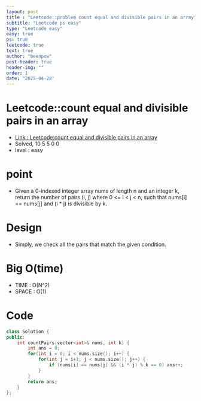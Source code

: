 ```yaml
---
layout: post
title : "Leetcode::problem count equal and divisible pairs in an array"
subtitle: "Leetcode ps easy"
type: "Leetcode easy"
easy: true
ps: true
leetcode: true
text: true
author: "beenpow"
post-header: true
header-img: ""
order: 1
date: "2025-04-28"
---
```


# Leetcode::count equal and divisible pairs in an array
- [Link : Leetcode:count equal and divisible pairs in an array](https://leetcode.com/problems/count-equal-and-divisible-pairs-in-an-array/description/)
- Solved, 10 5 5 0 0
- level : easy

# point
- Given a 0-indexed integer array nums of length n and an integer k, return the number of pairs (i, j) where 0 <= i < j < n, such that nums[i] == nums[j] and (i * j) is divisible by k.

# Design
- Simply, we check all the pairs that match the given condition.

# Big O(time)
- TIME : O(N^2)
- SPACE : O(1)

# Code

```cpp
class Solution {
public:
    int countPairs(vector<int>& nums, int k) {
        int ans = 0;
        for(int i = 0; i < nums.size(); i++) {
            for(int j = i+1; j < nums.size(); j++) {
                if (nums[i] == nums[j] && (i * j) % k == 0) ans++;
            }
        }
        return ans;
    }
};
```